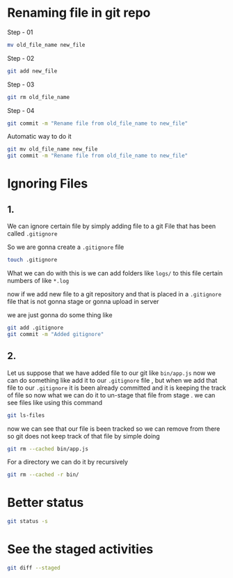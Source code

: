 # Renaming file in git repo

Step - 01 
```sh
mv old_file_name new_file
```

Step - 02
```sh
git add new_file
```

Step - 03
```sh
git rm old_file_name
```

Step - 04
```sh
git commit -m "Rename file from old_file_name to new_file"
```

Automatic way to do it
```sh
git mv old_file_name new_file
git commit -m "Rename file from old_file_name to new_file"
```

# Ignoring Files

## 1. 

We can ignore certain file by simply adding file to a git File that has been called `.gitignore`

So we are gonna create a `.gitignore` file 
```sh
touch .gitignore
```

What we can do with this is we can add folders like `logs/` to this file certain numbers of like `*.log` 

now if we add new file to a git repository and that is placed in a `.gitignore` file that is not gonna stage or gonna upload in server

we are just gonna do some thing like 

```sh
git add .gitignore 
git commit -m "Added gitignore"
```

## 2.

Let us suppose that we have added file to our git like `bin/app.js` now we can do something like add it to our `.gitignore` file , but when we add that file to our `.gitignore` it is been already committed and it is keeping the track of file so now what we can do it to un-stage that file from stage . we can see files like using this command 
```sh
git ls-files
```

now we can see that our file is been tracked so we can remove from there so git does not keep track of that file by simple doing 
```sh
git rm --cached bin/app.js
```

For a directory we can do it by recursively 
```sh
git rm --cached -r bin/
```

# Better status

```sh
git status -s
```

# See the staged activities

```sh
git diff --staged
```
